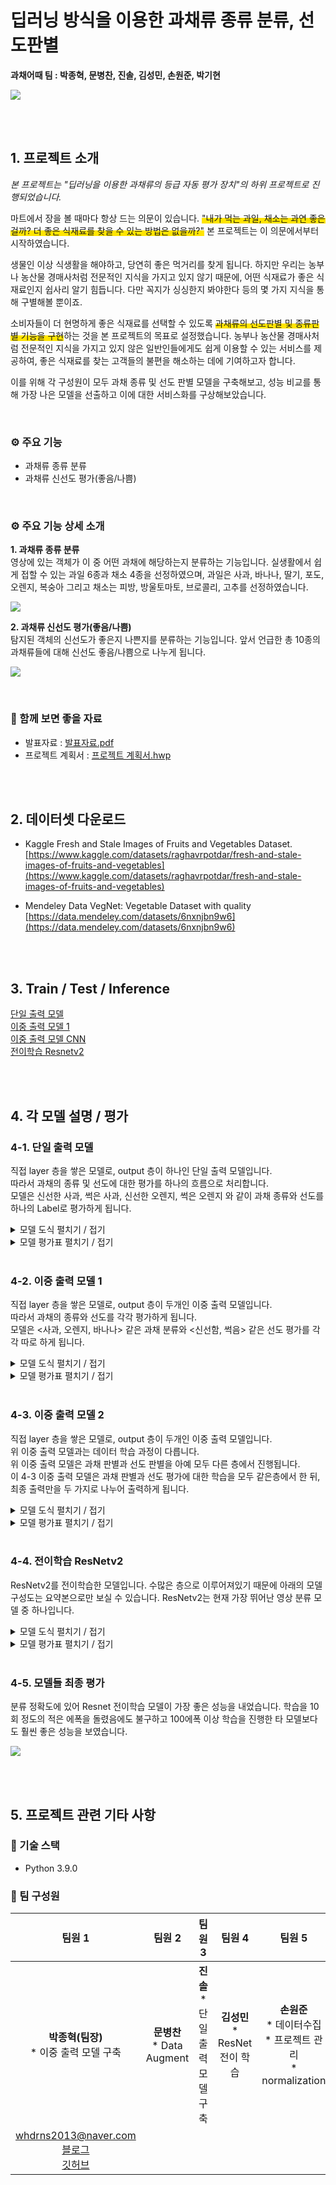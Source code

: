# 딥러닝 방식을 이용한 과채류 종류 분류, 선도판별  

**과채어때 팀 : 박종혁, 문병찬, 진솔, 김성민, 손원준, 박기현**  


![](./src/images/image_01.png)

<br>
<br>

## 1. 프로젝트 소개

<i>본 프로젝트는 "딥러닝을 이용한 과채류의 등급 자동 평가 장치"의 하위 프로젝트로 진행되었습니다.</i>  

마트에서 장을 볼 때마다 항상 드는 의문이 있습니다. <span style='background:linear-gradient(to top, #FFE400 50%, transparent 50%)'>"내가 먹는 과일, 채소는 과연 좋은 걸까? 더 좋은 식재료를 찾을 수 있는 방법은 없을까?"</span> 본 프로젝트는 이 의문에서부터 시작하였습니다.  

생물인 이상 식생활을 해야하고, 당연히 좋은 먹거리를 찾게 됩니다. 하지만 우리는 농부나 농산물 경매사처럼 전문적인 지식을 가지고 있지 않기 때문에, 어떤 식재료가 좋은 식재료인지 쉽사리 알기 힘듭니다. 다만 꼭지가 싱싱한지 봐야한다 등의 몇 가지 지식을 통해 구별해볼 뿐이죠.  

소비자들이 더 현명하게 좋은 식재료를 선택할 수 있도록 <span style='background:linear-gradient(to top, #FFE400 50%, transparent 50%)'>과채류의 선도판별 및 종류판별 기능을 구현</span>하는 것을 본 프로젝트의 목표로 설정했습니다. 농부나 농산물 경매사처럼 전문적인 지식을 가지고 있지 않은 일반인들에게도 쉽게 이용할 수 있는 서비스를 제공하여, 좋은 식재료를 찾는 고객들의 불편을 해소하는 데에 기여하고자 합니다.  

이를 위해 각 구성원이 모두 과채 종류 및 선도 판별 모델을 구축해보고, 성능 비교를 통해 가장 나은 모델을 선출하고 이에 대한 서비스화를 구상해보았습니다.

<br>

### ⚙️ 주요 기능  

* 과채류 종류 분류  
* 과채류 신선도 평가(좋음/나쁨)  

<br>

### ⚙️ 주요 기능 상세 소개  

**1. 과채류 종류 분류**  
영상에 있는 객체가 이 중 어떤 과채에 해당하는지 분류하는 기능입니다. 실생활에서 쉽게 접할 수 있는 과일 6종과 채소 4종을 선정하였으며, 과일은 사과, 바나나, 딸기, 포도, 오렌지, 복숭아 그리고 채소는 피방, 방울토마토, 브로콜리, 고추를 선정하였습니다.

![](./src/images/image_02.png)

**2. 과채류 신선도 평가(좋음/나쁨)**  
탐지된 객체의 신선도가 좋은지 나쁜지를 분류하는 기능입니다. 앞서 언급한 총 10종의 과채류들에 대해 신선도 좋음/나쁨으로 나누게 됩니다.

![](./src/images/image_03.png)

<br>

### 📁 함께 보면 좋을 자료  

* 발표자료 : [발표자료.pdf](./presentation.pdf)  
* 프로젝트 계획서 : [프로젝트 계획서.hwp](./src/pm/plan.hwp)  

<br>
<br>

## 2. 데이터셋 다운로드

* Kaggle Fresh and Stale Images of Fruits and Vegetables Dataset.  
[https://www.kaggle.com/datasets/raghavrpotdar/fresh-and-stale-images-of-fruits-and-vegetables](https://www.kaggle.com/datasets/raghavrpotdar/fresh-and-stale-images-of-fruits-and-vegetables)  

* Mendeley Data VegNet: Vegetable Dataset with quality  
[https://data.mendeley.com/datasets/6nxnjbn9w6](https://data.mendeley.com/datasets/6nxnjbn9w6)   


<br>
<br>

## 3. Train / Test / Inference  

[단일 출력 모델](./model/single_output_model_jinsol.ipynb)  
[이중 출력 모델 1](./model/double_output_model_parkjonghyuk.ipynb)  
[이중 출력 모델 CNN](./model/double_output_model_parkgihyean.ipynb)  
[전이학습 Resnetv2](./model/transfer_resnetv2_sungmin_aug_2_w_gihyeon.ipynb)  

<br>
<br>

## 4. 각 모델 설명 / 평가  

### 4-1. 단일 출력 모델  

직접 layer 층을 쌓은 모델로, output 층이 하나인 단일 출력 모델입니다.  
따라서 과채의 종류 및 선도에 대한 평가를 하나의 흐름으로 처리합니다.  
모델은 신선한 사과, 썩은 사과, 신선한 오렌지, 썩은 오렌지 와 같이 과채 종류와 선도를 하나의 Label로 평가하게 됩니다.  

<details>
<summary> 모델 도식 펼치기 / 접기 </summary>
<div markdown='1'>
<image src = "./src/images/model_single_output_01.png"/>
</div>
</details>

<details>
<summary> 모델 평가표 펼치기 / 접기 </summary>
<div markdown='1'>
<image src = "./src/images/evaluation_single.png"/>
</div>
</details>

<br>

### 4-2. 이중 출력 모델 1  

직접 layer 층을 쌓은 모델로, output 층이 두개인 이중 출력 모델입니다.  
따라서 과채의 종류와 선도를 각각 평가하게 됩니다.  
모델은 <사과, 오렌지, 바나나> 같은 과채 분류와 <신선함, 썩음> 같은 선도 평가를 각각 따로 하게 됩니다.  

<details>
<summary> 모델 도식 펼치기 / 접기 </summary>
<div markdown='1'>
<image src = "./src/images/model_double_output_01.png"/>
</div>
</details>

<details>
<summary> 모델 평가표 펼치기 / 접기 </summary>
<div markdown='1'>
<image src = "./src/images/evaluation_double_1.png"/>
</div>
</details>

<br>

### 4-3. 이중 출력 모델 2  

직접 layer 층을 쌓은 모델로, output 층이 두개인 이중 출력 모델입니다.  
위 이중 출력 모델과는 데이터 학습 과정이 다릅니다.  
위 이중 출력 모델은 과채 판별과 선도 판별을 아예 모두 다른 층에서 진행됩니다.  
이 4-3 이중 출력 모델은 과채 판별과 선도 평가에 대한 학습을 모두 같은층에서 한 뒤, 최종 출력만을 두 가지로 나누어 출력하게 됩니다.  

<details>
<summary> 모델 도식 펼치기 / 접기 </summary>
<div markdown='1'>
<image src = "./src/images/model_double_output_02.png)"/>
</div>
</details>

<details>
<summary> 모델 평가표 펼치기 / 접기 </summary>
<div markdown='1'>
<image src = "./src/images/evaluation_double_2.png"/>
</div>
</details>

<br>

### 4-4. 전이학습 ResNetv2

ResNetv2를 전이학습한 모델입니다. 수많은 층으로 이루어져있기 때문에 아래의 모델 구성도는 요약본으로만 보실 수 있습니다. ResNetv2는 현재 가장 뛰어난 영상 분류 모델 중 하나입니다.  

<details>
<summary> 모델 도식 펼치기 / 접기 </summary>
<div markdown='1'>
<image src = "./src/images/model_resnet_01.png)"/>
</div>
</details>

<details>
<summary> 모델 평가표 펼치기 / 접기 </summary>
<div markdown='1'>
<image src = "./src/images/evaluation_resnet.png"/>
</div>
</details>

<br>

### 4-5. 모델들 최종 평가  

분류 정확도에 있어 Resnet 전이학습 모델이 가장 좋은 성능을 내었습니다. 학습을 10회 정도의 적은 에폭을 돌렸음에도 불구하고 100에폭 이상 학습을 진행한 타 모델보다도 훨씬 좋은 성능을 보였습니다.  

![](./src/images/image_04.png)

<br>
<br>

## 5. 프로젝트 관련 기타 사항  

### 🔨 기술 스택  
- Python 3.9.0  

### 👥 팀 구성원

|팀원 1|팀원 2|팀원 3|팀원 4|팀원 5|팀원 6|
|:---:|:---:|:---:|:---:|:---:|:---:|
|<center><strong>박종혁(팀장)</strong><br>* 이중 출력 모델 구축</center>|<strong>문병찬</strong><br>* Data Augment|<strong>진솔</strong><br>* 단일 출력 모델 구축|<strong>김성민</strong><br>* ResNet 전이 학습|<strong>손원준</strong><br>* 데이터수집<br>* 프로젝트 관리<br>* normalization|<strong>박기현</strong><br>* 이중 출력 모델 구축<br>* ResNet 전이 학습|
|whdrns2013@naver.com<br>[블로그](https://whdrns2013.github.io/)<br>[깃허브](https://github.com/whdrns2013/)||||||

<br>
<br>